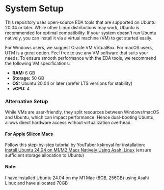 # System Setup

This repository uses open-source EDA tools that are supported on Ubuntu 20.04 or later. While other Linux distributions may work, Ubuntu is recommended for optimal compatibility. If your system doesn't run Ubuntu natively, you can install it via a virtual machine (VM) to get started easily.

For Windows users, we suggest Oracle VM VirtualBox. For macOS users, UTM is a great option. Feel free to use any VM software that suits your needs. To ensure smooth performance with the EDA tools, we recommend the following VM specifications:

- **RAM:** 6 GB
- **Storage:** 50 GB
- **OS:** Ubuntu 20.04 or later (prefer LTS versions for stability)
- **vCPU:** 4

### Alternative Setup
While VMs are user-friendly, they split resources between Windows/macOS and Ubuntu, which can impact performance. Hence dual-booting Ubuntu, allows direct hardware access without virtualization overhead. 

#### For Apple Silicon Macs
Follow this step-by-step tutorial by YouTuber kskroyal for installation:  
[Install Ubuntu 24.04 on M1/M2 Macs Natively Using Asahi Linux](https://www.youtube.com/watch?v=60wxAi8EJow) (ensure sufficient storage allocation to Ubuntu)

#### Note: 
I have installed Ubuntu 24.04 on my M1 Mac (8GB, 256GB) using Asahi Linux and have allocated 70GB
